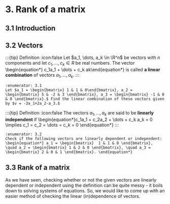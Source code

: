 # 3. Rank of a matrix

## 3.1 Introduction

## 3.2 Vectors
:::{tip} Definition
:icon:false
Let $a_1, \dots, a_k \in \R^n$ be vectors with $n$ components and let $c_1, \dots, c_k \in R$ be real numbers. The vector
\begin{equation*} c_1a_1 + \dots + c_k ak\end{equation*}
is called **a linear combination** of vectors $a_1, \dots, a_k.$
:::

```{exercise}
:enumerator: 3.1
Let $a_1 = \begin{bmatrix} 1 & 1 & 0\end{bmatrix}, a_2 = \begin{bmatrix} 5 & -2 & 3 \end{bmatrix}, a_3 = \begin{bmatrix} -1 & 0 & 0 \end{bmatrix}.$ Find the linear combination of these vectors given by $v = -3a_1+2a_2-a_3.$
```

:::{tip} Definition
:icon:false
The vectors $a_1, \dots, a_k$ are said to be **linearly independent** if 
\begin{equation*}c_1a_1 + c_2a_2 + \dots + c_k a_k = 0 \implies c_1 = c_2 = \dots = c_k = 0 \end{equation*}
:::

```{exercise}
:enumerator: 3.2
Check if the following vectors are linearly dependent or independent:
\begin{equation*} a_1 = \begin{bmatrix}  1 & 1 & 0 \end{bmatrix}, \quad a_2 = \begin{bmatrix} 1 & 2 & 0 \end{bmatrix}, \quad a_3 = \begin{bmatrix} 2 & 0 & 1 \end{bmatrix}. \end{equation*}
```

## 3.3 Rank of a matrix
As we have seen, checking whether or not the given vectors are linearly dependent or independent using the definition can be quite messy - it boils down to solving systems of equations. So, we would like to come up with an easier method of checking the linear (in)dependence of vectors.